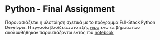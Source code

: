 # Python - Final Assignment

Παρουασιάζεται η υλοποίηση σχετικά με το πρόγραμμα Full-Stack Python Developer. Η εργασία βασίζεται στο εξής [repo](https://github.com/Workearly/Final-Assignment) ενώ τα βήματα που ακολουθήθηκαν παρουσιάζονται εντός του [notebook](/final_assesment.ipynb)